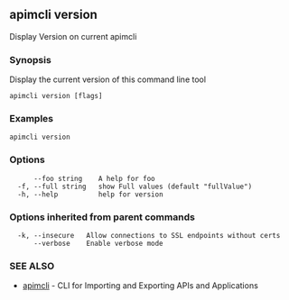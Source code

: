 ## apimcli version

Display Version on current apimcli

### Synopsis


Display the current version of this command line tool

```
apimcli version [flags]
```

### Examples

```
apimcli version
```

### Options

```
      --foo string    A help for foo
  -f, --full string   show Full values (default "fullValue")
  -h, --help          help for version
```

### Options inherited from parent commands

```
  -k, --insecure   Allow connections to SSL endpoints without certs
      --verbose    Enable verbose mode
```

### SEE ALSO
* [apimcli](apimcli.md)	 - CLI for Importing and Exporting APIs and Applications

